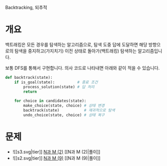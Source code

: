 Backtracking, 되추적
# 개요
백트래킹은 모든 경우를 탐색하는 알고리즘으로, 탐색 도중 답에 도달하면 해당 방향으로의 탐색을 중지하고(가지치기) 이전 상태로 돌아가(백트래킹) 탐색하는 알고리즘입니다.

보통 DFS를 통해서 구현합니다. 의사 코드로 나타내면 아래와 같이 적을 수 있습니다.

```python
def backtrack(state):
    if is_goal(state):          # 종료 조건
        process_solution(state) # 답 처리
        return
        
    for choice in candidates(state):
        make_choice(state, choice) # 상태 변경
        backtrack(state)           # 재귀적으로 탐색
        undo_choice(state, choice) # 상태 복구
```

# 문제
- ![[s3.svg|tier]] [N과 M (2)](https://www.acmicpc.net/problem/15650) [[N과 M (2)|풀이]]
- ![[s2.svg|tier]] [N과 M (9)](https://www.acmicpc.net/status?user_id=skuru&problem_id=15663&from_mine=1) [[N과 M (9)|풀이]]